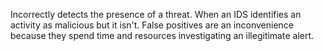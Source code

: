 Incorrectly detects the presence of a threat. When an IDS identifies an activity as malicious but it isn't. False positives are an inconvenience because they spend time and resources investigating an illegitimate alert.
